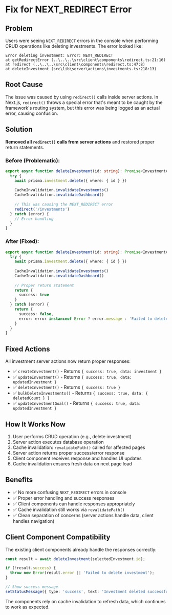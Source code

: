 # Fix for NEXT_REDIRECT Error

## Problem
Users were seeing `NEXT_REDIRECT` errors in the console when performing CRUD operations like deleting investments. The error looked like:

```
Error deleting investment: Error: NEXT_REDIRECT
at getRedirectError (..\..\..\src\client\components\redirect.ts:21:16)
at redirect (..\..\..\src\client\components\redirect.ts:47:8)
at deleteInvestment (src\lib\server\actions\investments.ts:218:13)
```

## Root Cause
The issue was caused by using `redirect()` calls inside server actions. In Next.js, `redirect()` throws a special error that's meant to be caught by the framework's routing system, but this error was being logged as an actual error, causing confusion.

## Solution
**Removed all `redirect()` calls from server actions** and restored proper return statements.

### Before (Problematic):
```typescript
export async function deleteInvestment(id: string): Promise<InvestmentActionResult> {
  try {
    await prisma.investment.delete({ where: { id } })
    
    CacheInvalidation.invalidateInvestments()
    CacheInvalidation.invalidateDashboard()
    
    // This was causing the NEXT_REDIRECT error
    redirect('/investments')
  } catch (error) {
    // Error handling
  }
}
```

### After (Fixed):
```typescript
export async function deleteInvestment(id: string): Promise<InvestmentActionResult> {
  try {
    await prisma.investment.delete({ where: { id } })
    
    CacheInvalidation.invalidateInvestments()
    CacheInvalidation.invalidateDashboard()
    
    // Proper return statement
    return {
      success: true
    }
  } catch (error) {
    return {
      success: false,
      error: error instanceof Error ? error.message : 'Failed to delete investment'
    }
  }
}
```

## Fixed Actions
All investment server actions now return proper responses:

- ✅ `createInvestment()` - Returns `{ success: true, data: investment }`
- ✅ `updateInvestment()` - Returns `{ success: true, data: updatedInvestment }`
- ✅ `deleteInvestment()` - Returns `{ success: true }`
- ✅ `bulkDeleteInvestments()` - Returns `{ success: true, data: { deletedCount } }`
- ✅ `updateInvestmentGoal()` - Returns `{ success: true, data: updatedInvestment }`

## How It Works Now
1. User performs CRUD operation (e.g., delete investment)
2. Server action executes database operation
3. Cache invalidation: `revalidatePath()` called for affected pages
4. Server action returns proper success/error response
5. Client component receives response and handles UI updates
6. Cache invalidation ensures fresh data on next page load

## Benefits
- ✅ No more confusing `NEXT_REDIRECT` errors in console
- ✅ Proper error handling and success responses
- ✅ Client components can handle responses appropriately
- ✅ Cache invalidation still works via `revalidatePath()`
- ✅ Clean separation of concerns (server actions handle data, client handles navigation)

## Client Component Compatibility
The existing client components already handle the responses correctly:

```typescript
const result = await deleteInvestment(selectedInvestment.id);

if (!result.success) {
  throw new Error(result.error || 'Failed to delete investment');
}

// Show success message
setStatusMessage({ type: 'success', text: 'Investment deleted successfully' });
```

The components rely on cache invalidation to refresh data, which continues to work as expected.